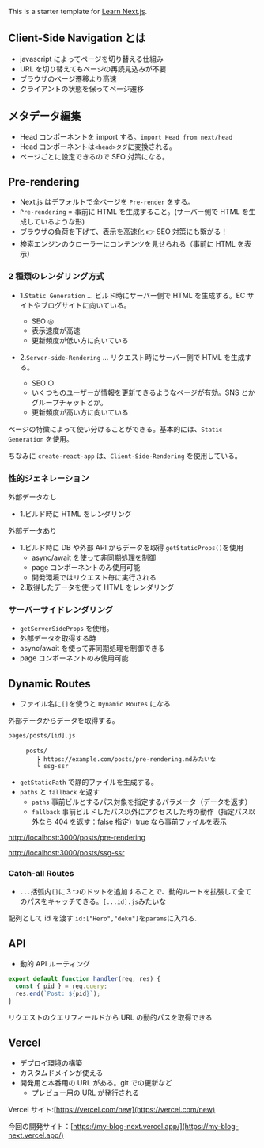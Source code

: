 This is a starter template for [Learn Next.js](https://nextjs.org/learn).

## Client-Side Navigation とは

- javascript によってページを切り替える仕組み
- URL を切り替えてもページの再読見込みが不要
- ブラウザのページ遷移より高速
- クライアントの状態を保ってページ遷移

## メタデータ編集

- Head コンポーネントを import する。`import Head from next/head`
- Head コンポーネントは`<head>タグ`に変換される。
- ページごとに設定できるので SEO 対策になる。

## Pre-rendering

- Next.js はデフォルトで全ページを `Pre-render` をする。
- `Pre-rendering` = 事前に HTML を生成すること。(サーバー側で HTML を生成しているような形)
- ブラウザの負荷を下げて、表示を高速化 👉 SEO 対策にも繋がる！
- 検索エンジンのクローラーにコンテンツを見せられる（事前に HTML を表示）

### 2 種類のレンダリング方式

- 1.`Static Generation` ... ビルド時にサーバー側で HTML を生成する。EC サイトやブログサイトに向いている。

  - SEO ◎
  - 表示速度が高速
  - 更新頻度が低い方に向いている

- 2.`Server-side-Rendering` ... リクエスト時にサーバー側で HTML を生成する。
  - SEO ○
  - いくつものユーザーが情報を更新できるようなページが有効。SNS とかグループチャットとか。
  - 更新頻度が高い方に向いている

ページの特徴によって使い分けることができる。基本的には、`Static Generation` を使用。

ちなみに `create-react-app` は、`Client-Side-Rendering` を使用している。

### 性的ジェネレーション

外部データなし

- 1.ビルド時に HTML をレンダリング

外部データあり

- 1.ビルド時に DB や外部 API からデータを取得 `getStaticProps()`を使用
  - async/await を使って非同期処理を制御
  - page コンポーネントのみ使用可能
  - 開発環境ではリクエスト毎に実行される
- 2.取得したデータを使って HTML をレンダリング

### サーバーサイドレンダリング

- `getServerSideProps` を使用。
- 外部データを取得する時
- async/await を使って非同期処理を制御できる
- page コンポーネントのみ使用可能

## Dynamic Routes

- ファイル名に`[]`を使うと `Dynamic Routes` になる

外部データからデータを取得する。

```
pages/posts/[id].js
　　　
     posts/
        ┝ https://example.com/posts/pre-rendering.mdみたいな
        └ ssg-ssr
```

- `getStaticPath` で静的ファイルを生成する。
- `paths` と `fallback` を返す
  - `paths` 事前ビルとするパス対象を指定するパラメータ（データを返す）
  - `fallback` 事前ビルドしたパス以外にアクセスした時の動作（指定パス以外なら 404 を返す：false 指定）true なら事前ファイルを表示

[http://localhost:3000/posts/pre-rendering](http://localhost:3000/posts/pre-rendering)

[http://localhost:3000/posts/ssg-ssr](http://localhost:3000/posts/ssg-ssr)

### Catch-all Routes

- `...`括弧内`[]`に３つのドットを追加することで、動的ルートを拡張して全てのパスをキャッチできる。`[...id].js`みたいな

配列として id を渡す `id:["Hero","deku"]`を`params`に入れる.

## API

- 動的 API ルーティング

```javascript
export default function handler(req, res) {
  const { pid } = req.query;
  res.end(`Post: ${pid}`);
}
```

リクエストのクエリフィールドから URL の動的パスを取得できる

## Vercel

- デプロイ環境の構築
- カスタムドメインが使える
- 開発用と本番用の URL がある。git での更新など
  - プレビュー用の URL が発行される

Vercel サイト:[https://vercel.com/new](https://vercel.com/new)

今回の開発サイト：[https://my-blog-next.vercel.app/](https://my-blog-next.vercel.app/)
